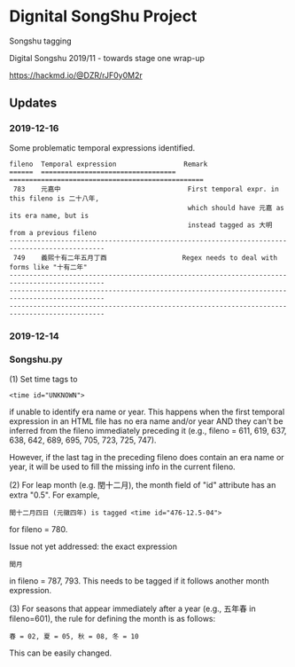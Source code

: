 # Dignital SongShu Project
Songshu tagging

Digital Songshu 2019/11 - towards stage one wrap-up

https://hackmd.io/@DZR/rJF0y0M2r

## Updates

### 2019-12-16
Some problematic temporal expressions identified.

    fileno  Temporal expression                 Remark
    ======  ==================================  =================================================
     783    元嘉中                                First temporal expr. in this fileno is 二十八年, 
                                                 which should have 元嘉 as its era name, but is
                                                 instead tagged as 大明 from a previous fileno
    ----------------------------------------------------------------------------------------------
     749    義熙十有二年五月丁酉                   Regex needs to deal with forms like "十有二年"
    ----------------------------------------------------------------------------------------------
    ----------------------------------------------------------------------------------------------
    ----------------------------------------------------------------------------------------------

### 2019-12-14

### Songshu.py

(1) Set time tags to 
    
    <time id="UNKNOWN">
if unable to identify era name or year. This happens when the first temporal expression in an HTML file has no era name and/or year AND they can't be inferred from the fileno immediately preceding it (e.g., fileno = 611, 619, 637, 638, 642, 689, 695, 705, 723, 725, 747).

However, if the last <time> tag in the preceding fileno does contain an era name or year, it will be used to fill the missing info in the current fileno.  

(2) For leap month (e.g. 閏十二月), the month field of "id" attribute has an extra "0.5". For example,
    
    閏十二月四日 (元徽四年) is tagged <time id="476-12.5-04">
    
for fileno = 780.

Issue not yet addressed: the exact expression 

    閏月
in fileno = 787, 793. This needs to be tagged if it follows another month expression.

(3) For seasons that appear immediately after a year (e.g., 五年春 in fileno=601), the rule for defining the month is as follows:

    春 = 02, 夏 = 05, 秋 = 08, 冬 = 10
This can be easily changed.
